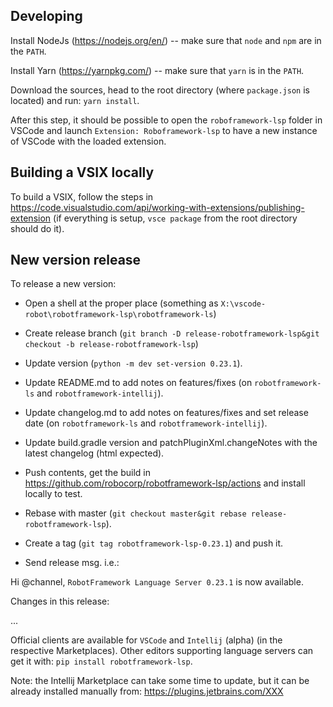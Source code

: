 
Developing
-----------

Install NodeJs (https://nodejs.org/en/) -- make sure that `node` and `npm` are in the `PATH`.

Install Yarn (https://yarnpkg.com/) -- make sure that `yarn` is in the `PATH`.

Download the sources, head to the root directory (where `package.json` is located)
and run: `yarn install`.

After this step, it should be possible to open the `roboframework-lsp` folder in VSCode and launch
`Extension: Roboframework-lsp` to have a new instance of VSCode with the loaded extension.


Building a VSIX locally
------------------------

To build a VSIX, follow the steps in https://code.visualstudio.com/api/working-with-extensions/publishing-extension
(if everything is setup, `vsce package` from the root directory should do it).

New version release
--------------------

To release a new version:

- Open a shell at the proper place (something as `X:\vscode-robot\robotframework-lsp\robotframework-ls`)

- Create release branch (`git branch -D release-robotframework-lsp&git checkout -b release-robotframework-lsp`)

- Update version (`python -m dev set-version 0.23.1`).

- Update README.md to add notes on features/fixes (on `robotframework-ls` and `robotframework-intellij`).

- Update changelog.md to add notes on features/fixes and set release date (on `robotframework-ls` and `robotframework-intellij`).

- Update build.gradle version and patchPluginXml.changeNotes with the latest changelog (html expected).

- Push contents, get the build in https://github.com/robocorp/robotframework-lsp/actions and install locally to test.

- Rebase with master (`git checkout master&git rebase release-robotframework-lsp`).

- Create a tag (`git tag robotframework-lsp-0.23.1`) and push it.

- Send release msg. i.e.:

Hi @channel, `RobotFramework Language Server 0.23.1` is now available.

Changes in this release:

...

Official clients are available for `VSCode` and `Intellij` (alpha) (in the respective Marketplaces).
Other editors supporting language servers can get it with: `pip install robotframework-lsp`.

Note: the Intellij Marketplace can take some time to update, but it can be already installed manually from: https://plugins.jetbrains.com/XXX

